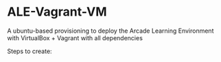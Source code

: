 # ALE-Vagrant-VM
A ubuntu-based provisioning to deploy the Arcade Learning Environment with VirtualBox + Vagrant with all dependencies

Steps to create:
